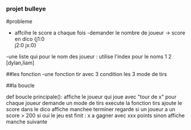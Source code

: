 ### projet bulleye

#probleme

- affcihe le score a chaque fois
-demander le nombre de joueur -> score en dico
                                 {j1:0 \
                                  j2:0
                                  jx:0}

-une liste qui pour le nom des joueur : utilise l'index pour le noms
1      2
[dylan,liam]

##les fonction
-une fonction tir
avec 3 condition
les 3 mode de tirs

##la boucle

def boucle principale():
    affiche le joueur qui joue  avec "tour de x"
    pour chaque joueur
        demande un mode de tirs
        execute la fonction tirs
        ajoute le score dans le dico
    affiche manchee terminer
    regarde si un joueur a un score > 200
    si oui le jeu est finit : x a gagner avec xxx points
    sinon affiche manche suivante
